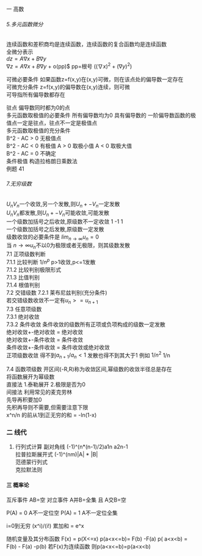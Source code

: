 一 高数
###### 5.多元函数微分
连续函数和差积商均是连续函数，连续函数的复合函数均是连续函数  
全微分表示  
$dz = A \nabla x + B \nabla y$  
$\nabla z =  A \nabla x + B \nabla y$ + o(pp)$  pp=根号 $( (\nabla x)^2+ (\nabla y)^2)$

可微必要条件
  如果函数z=f(x,y)在(x,y)可微，则在该点处的偏导数一定存在  
  可微充分条件
  z=f(x,y)的偏导数在(x,y)连续，则可微  
  可导指所有偏导数都存在

驻点 偏导数同时都为0的点  
多元函数取极值的必要条件 所有偏导数均为0
  具有偏导数的 一阶偏导数函数的极值点一定是驻点，驻点不一定是极值点  
多元函数取极值的充分条件  
  B^2 - AC > 0  无极值点  
  B^2 - AC < 0  有极值 A > 0 取极小值 A < 0 取极大值  
  B^2 - AC = 0 不确定  
  条件极值  构造拉格朗日乘数法  
例题 41
###### 7.无穷级数
$U_n V_n$一个收敛,另一个发散,则$U_n+-V_n$一定发散  
$U_n V_n$都发散,则$U_n+-V_n$可能收敛,可能发散  
一个级数加括号之后收敛,原级数不一定收敛  1 -1 1  
一个级数加括号之后发散,原级数一定发散  
级数收敛的必要条件是  $lim_{n \rightarrow \infty}u_n=0$  
当 $n \rightarrow \infty u_n$不以0为极限或者无极限，则其级数发散  
7.1 正项级数判断  
    7.1.1 比较判断 $1/n^p$ p>1收敛,p<=1发散  
    7.1.2 比较判别极限形式  
    7.1.3 比值判别  
    7.1.4 根值判别  
7.2 交错级数
    7.2.1 莱布尼兹判别(充分条件)  
    若交错级数收敛不一定有$u_n>=u_{n+1}$  
7.3 任意项级数  
    7.3.1 绝对收敛  
    7.3.2 条件收敛
    条件收敛的级数所有正项或负项构成的级数一定发散  
绝对收敛+-绝对收敛 = 绝对收敛  
绝对收敛+-条件收敛 = 条件收敛  
条件收敛+-条件收敛 = 条件收敛或绝对收敛  
正项级数收敛 得不到$a_{n+1}/a_n<1$ 发散也得不到其大于1 例如 $1/n^2$ 1/n

7.4 函数项级数
  开区间(-R,R)称为收敛区间,幂级数的收敛半径总是存在  
  将函数展开为幂级数  
    直接法 1.泰勒展开 2.极限是否为0  
    间接法 利用常见的麦克劳林  
  先导再积要加0  
  先积再导则不需要,但需要注意下限  
  x^n/n 的前从1到正无穷的和 = -ln(1-x)

### 二 线代
1. 行列式计算
  副对角线 (-1)^(n*(n-1)/2)a1n a2n-1  
  拉普拉斯展开式 (-1)^(nm)|A| * |B|   
  范德蒙行列式  
  克拉默法则  

#### 三 概率论
互斥事件 AB=空
对立事件 A并B=全集 且 A交B=空

P(A) = 0 A不一定位空
P(A) = 1 A不一定位全集

i=0到无穷 (x^i)/(i!) 累加和 = e^x


随机变量及其分布函数
F(x) = p(X<=x)
p(a<x<=b)= F(b) -F(a)
p( a<x<b) = F(b) - F(a) -p(b)
若F(x)为连续函数 则p(a<x<=b)=p(a<x<b)
